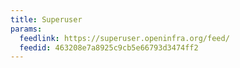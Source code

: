 ```yaml
---
title: Superuser
params:
  feedlink: https://superuser.openinfra.org/feed/
  feedid: 463208e7a8925c9cb5e66793d3474ff2
---
```

